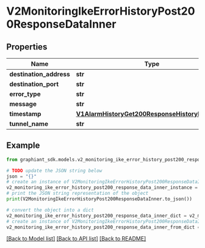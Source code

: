 # V2MonitoringIkeErrorHistoryPost200ResponseDataInner


## Properties

Name | Type | Description | Notes
------------ | ------------- | ------------- | -------------
**destination_address** | **str** |  | [optional] 
**destination_port** | **str** |  | [optional] 
**error_type** | **str** |  | [optional] 
**message** | **str** |  | [optional] 
**timestamp** | [**V1AlarmHistoryGet200ResponseHistoryInnerTime**](V1AlarmHistoryGet200ResponseHistoryInnerTime.md) |  | [optional] 
**tunnel_name** | **str** |  | [optional] 

## Example

```python
from graphiant_sdk.models.v2_monitoring_ike_error_history_post200_response_data_inner import V2MonitoringIkeErrorHistoryPost200ResponseDataInner

# TODO update the JSON string below
json = "{}"
# create an instance of V2MonitoringIkeErrorHistoryPost200ResponseDataInner from a JSON string
v2_monitoring_ike_error_history_post200_response_data_inner_instance = V2MonitoringIkeErrorHistoryPost200ResponseDataInner.from_json(json)
# print the JSON string representation of the object
print(V2MonitoringIkeErrorHistoryPost200ResponseDataInner.to_json())

# convert the object into a dict
v2_monitoring_ike_error_history_post200_response_data_inner_dict = v2_monitoring_ike_error_history_post200_response_data_inner_instance.to_dict()
# create an instance of V2MonitoringIkeErrorHistoryPost200ResponseDataInner from a dict
v2_monitoring_ike_error_history_post200_response_data_inner_from_dict = V2MonitoringIkeErrorHistoryPost200ResponseDataInner.from_dict(v2_monitoring_ike_error_history_post200_response_data_inner_dict)
```
[[Back to Model list]](../README.md#documentation-for-models) [[Back to API list]](../README.md#documentation-for-api-endpoints) [[Back to README]](../README.md)



